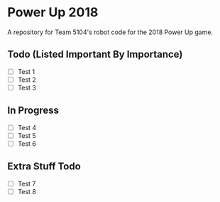 # Power Up 2018
A repository for Team 5104's robot code for the 2018 Power Up game.

## Todo (Listed Important By Importance)
- [ ] Test 1
- [ ] Test 2
- [ ] Test 3

## In Progress
- [ ] Test 4
- [ ] Test 5
- [ ] Test 6

## Extra Stuff Todo
- [ ] Test 7
- [ ] Test 8
